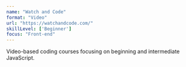 ```yaml
---
name: "Watch and Code"
format: "Video"
url: "https://watchandcode.com/"
skillLevel: ['Beginner']
focus: "Front-end"
---
```


Video-based coding courses focusing on beginning and intermediate JavaScript.
